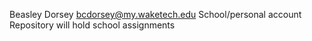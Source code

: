 Beasley Dorsey bcdorsey@my.waketech.edu
School/personal account 
Repository will hold school assignments 